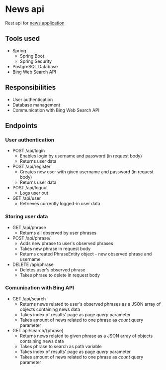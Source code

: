 # News api
Rest api for <a href="https://github.com/Rys-Nowak/news-app">news application</a>

## Tools used
* Spring
  * Spring Boot
  * Spring Security
 * PostgreSQL Database
 * Bing Web Search API

## Responsibilities
* User authentication
* Database management
* Communication with Bing Web Search API

## Endpoints
### User authentication
* POST /api/login
  * Enables login by username and password (in request body)
  * Returns user data
* POST /api/register
  * Creates new user with given username and password (in request body)
  * Returns user data
* POST /api/logout
  * Logs user out
* GET /api/user
  * Retrieves currently logged-in user data

### Storing user data
* GET /api/phrase
  * Returns all observed by user phrases
* POST /api/phrase/
  * Adds new phrase to user's observed phrases
  * Takes new phrase in request body
  * Returns created PhraseEntity object - new observed phrase and username
* DELETE /api/phrase
  * Deletes user's observed phrase
  * Takes phrase to delete in request body

### Comunication with Bing API
* GET /api/search
  * Returns news related to user's observed phrases as a JSON array of objects containing news data
  * Takes index of results' page as page _query_ parameter
  * Takes amount of news related to one phrase as _count_ query parameter
* GET api/search/{phrase}
  * Returns news related to given phrase as a JSON array of objects containing news data
  * Takes phrase to search as path variable
  * Takes index of results' page as page _query_ parameter
  * Takes amount of news related to one phrase as _count_ query parameter 
